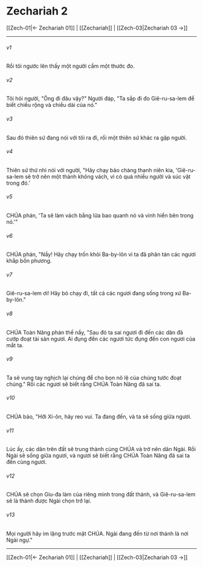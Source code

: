 # Zechariah 2

[[Zech-01|← Zechariah 01]] | [[Zechariah]] | [[Zech-03|Zechariah 03 →]]
***



###### v1 
Rồi tôi ngước lên thấy một người cầm một thước đo. 

###### v2 
Tôi hỏi người, "Ông đi đâu vậy?" Người đáp, "Ta sắp đi đo Giê-ru-sa-lem để biết chiều rộng và chiều dài của nó." 

###### v3 
Sau đó thiên sứ đang nói với tôi ra đi, rồi một thiên sứ khác ra gặp người. 

###### v4 
Thiên sứ thứ nhì nói với người, "Hãy chạy bảo chàng thanh niên kia, 'Giê-ru-sa-lem sẽ trở nên một thành không vách, vì có quá nhiều người và súc vật trong đó.' 

###### v5 
CHÚA phán, 'Ta sẽ làm vách bằng lửa bao quanh nó và vinh hiển bên trong nó.'" 

###### v6 
CHÚA phán, "Nầy! Hãy chạy trốn khỏi Ba-by-lôn vì ta đã phân tán các ngươi khắp bốn phương. 

###### v7 
Giê-ru-sa-lem ơi! Hãy bỏ chạy đi, tất cả các ngươi đang sống trong xứ Ba-by-lôn." 

###### v8 
CHÚA Toàn Năng phán thế nầy, "Sau đó ta sai ngươi đi đến các dân đã cướp đoạt tài sản ngươi. Ai đụng đến các ngươi tức đụng đến con ngươi của mắt ta. 

###### v9 
Ta sẽ vung tay nghịch lại chúng để cho bọn nô lệ của chúng tước đoạt chúng." Rồi các ngươi sẽ biết rằng CHÚA Toàn Năng đã sai ta. 

###### v10 
CHÚA bảo, "Hỡi Xi-ôn, hãy reo vui. Ta đang đến, và ta sẽ sống giữa ngươi. 

###### v11 
Lúc ấy, các dân trên đất sẽ trung thành cùng CHÚA và trở nên dân Ngài. Rồi Ngài sẽ sống giữa ngươi, và ngươi sẽ biết rằng CHÚA Toàn Năng đã sai ta đến cùng ngươi. 

###### v12 
CHÚA sẽ chọn Giu-đa làm của riêng mình trong đất thánh, và Giê-ru-sa-lem sẽ là thành được Ngài chọn trở lại. 

###### v13 
Mọi người hãy im lặng trước mặt CHÚA. Ngài đang đến từ nơi thánh là nơi Ngài ngự."

***
[[Zech-01|← Zechariah 01]] | [[Zechariah]] | [[Zech-03|Zechariah 03 →]]
